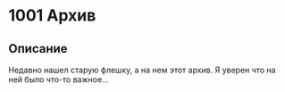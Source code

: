 # 1001 Архив


## Описание
Недавно нашел старую флешку, а на нем этот архив. Я уверен что на ней было что-то важное...